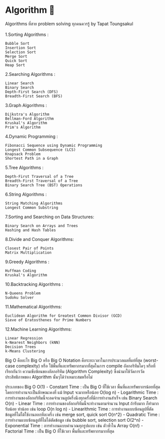 # Algorithm 🤖
Algorithms ที่สาย problem solving ทุกคนควรรู้ by Tapat Toungsakul <br><br>
1.Sorting Algorithms :

	Bubble Sort
	Insertion Sort
	Selection Sort
	Merge Sort
	Quick Sort
	Heap Sort

2.Searching Algorithms :

	Linear Search
	Binary Search
	Depth-First Search (DFS)
	Breadth-First Search (BFS)

3.Graph Algorithms :

	Dijkstra's Algorithm
	Bellman-Ford Algorithm
	Kruskal's Algorithm
	Prim's Algorithm

4.Dynamic Programming :

	Fibonacci Sequence using Dynamic Programming
	Longest Common Subsequence (LCS)
	Knapsack Problem
	Shortest Path in a Graph

5.Tree Algorithms :

	Depth-First Traversal of a Tree
	Breadth-First Traversal of a Tree
	Binary Search Tree (BST) Operations

6.String Algorithms :

	String Matching Algorithms
	Longest Common Substring

7.Sorting and Searching on Data Structures:

	Binary Search on Arrays and Trees
	Hashing and Hash Tables

8.Divide and Conquer Algorithms:

	Closest Pair of Points
	Matrix Multiplication

9.Greedy Algorithms :

	Huffman Coding
	Kruskal's Algorithm

10.Backtracking Algorithms :

	N-Queens Problem
	Sudoku Solver

11.Mathematical Algorithms:

	Euclidean Algorithm for Greatest Common Divisor (GCD)
	Sieve of Eratosthenes for Prime Numbers

12.Machine Learning Algorithms:

	Linear Regression
	k-Nearest Neighbors (kNN)
	Decision Trees
	k-Means Clustering

Big O คืออะไร
	Big O หรือ Big O Notation คือระยะเวลาในการประมวลผลที่แย่ที่สุด (worst-case complexity) หรือ ใช้พื้นที่และทรัพยากรมากที่สุดในการ compile อัลกอริทึมใดๆ หรือที่เรียกกันว่า ความซับซ้อนของอัลกอริทึม (Algorithm Complexity) ซึ่งนำมาใช้วัดการวัดประสิทธิภาพของ Algorithm นั้นๆได้ว่าเหมาะสมหรือไม่

ประเภทของ Big O
	O(1) - Constant Time : เป็น Big O ที่ใช้เวลา พื้นที่และทรัพยากรน้อยที่สุด โดยการทำงานจะเป็นลักษณะคงที่ แม้ Input จะมากหรือน้อย
	O(log n) - Logarithmic Time : การทำงานของอัลกอริทึมนี้จะลดจำนวนลูปครึ่งนึงทุกครั้งที่มีการทำงานสำเร็จ เช่น Binary Search
	O(n) - Linear Time : การทำงานของอัลกอริทึมนี้จะทำงานตามจำนวน Input ถ้ารับมาก ก็ทำมาก รับน้อย ทำน้อย เช่น loop
	O(n log n) - Linearithmic Time : การทำงานแบบซ้อนลูปที่ตัดข้อมูลที่ไม่ได้ใช้งานออกทีละครึ่ง เช่น merge sort, quick sort
	O(n^2) - Quadratic Time : การทำงานแบบซ้อนลูปที่ไม่ได้ตัดข้อมูล เช่น bubble sort, selection sort
	O(2^n) - Exponential Time : การทำงานแบบคำนวณทุกรูปแบบ เช่น ตัวซ้ำใน Array 
	O(n!) - Factorial Time : เป็น Big O ที่ใช้เวลา พื้นที่และทรัพยากรมากที่สุด
